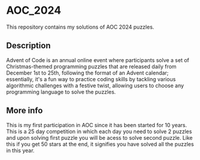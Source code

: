 # AOC_2024
This repository contains my solutions of AOC  2024 puzzles.

## Description
Advent of Code is an annual online event where participants solve a set of Christmas-themed programming puzzles that are released daily from December 1st to 25th, following the format of an Advent calendar; essentially, it's a fun way to practice coding skills by tackling various algorithmic challenges with a festive twist, allowing users to choose any programming language to solve the puzzles.
## More info
This is my first participation in AOC since it has been started for 10 years. This is a 25 day competition in which each day you need to solve 2 puzzles and upon solving first puzzle you will be acess to solve second puzzle. Like this if you get 50 stars at the end, it signifies you have solved all the puzzles in this year. 


